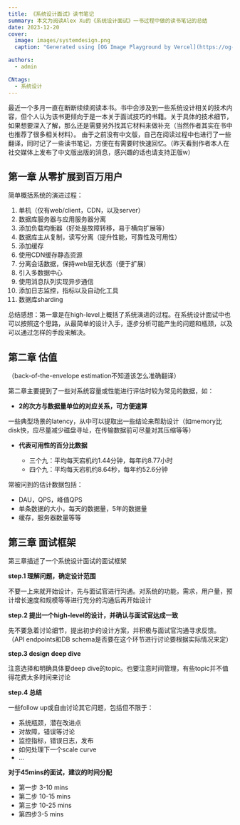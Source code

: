 ```yaml
---
title: 《系统设计面试》读书笔记
summary: 本文为阅读Alex Xu的《系统设计面试》一书过程中做的读书笔记的总结
date: 2023-12-20
cover:
  image: images/systemdesign.png
  caption: "Generated using [OG Image Playground by Vercel](https://og-playground.vercel.app/)"

authors:
  - admin

CNtags:
  - 系统设计
---
```


最近一个多月一直在断断续续阅读本书。书中会涉及到一些系统设计相关的技术内容，但个人认为该书更倾向于是一本关于面试技巧的书籍。关于具体的技术细节，如果想要深入了解，那么还是需要另外找其它材料来做补充（当然作者其实在书中也推荐了很多相关材料）。
由于之前没有中文版，自己在阅读过程中也进行了一些翻译，同时记了一些读书笔记，方便在有需要时快速回忆。（昨天看到作者本人在社交媒体上发布了中文版出版的消息，感兴趣的话也请支持正版w）

## 第一章 从零扩展到百万用户

简单概括系统的演进过程：
1. 单机（仅有web/client，CDN，以及server）
2. 数据库服务器与应用服务器分离
3. 添加负载均衡器（好处是故障转移，易于横向扩展等）
4. 数据库主从复制，读写分离（提升性能，可靠性及可用性）
5. 添加缓存
6. 使用CDN缓存静态资源
7. 分离会话数据，保持web层无状态（便于扩展）
8. 引入多数据中心
9. 使用消息队列实现异步通信
10. 添加日志监控，指标以及自动化工具
11. 数据库sharding

总结感想：第一章是在high-level上概括了系统演进的过程。在系统设计面试中也可以按照这个思路，从最简单的设计入手，逐步分析可能产生的问题和瓶颈，以及可以通过怎样的手段来解决。

## 第二章 估值

（back-of-the-envelope estimation不知道该怎么准确翻译）

第二章主要提到了一些对系统容量或性能进行评估时较为常见的数据，如：

- **2的次方与数据量单位的对应关系，可方便速算**

一些典型场景的latency，从中可以提取出一些结论来帮助设计（如memory比disk快，应尽量减少磁盘寻址，在传输数据前可尽量对其压缩等等）
	
- **代表可用性的百分比数据**

  - 三个九：平均每天宕机约1.44分钟，每年约8.77小时
  - 四个九：平均每天宕机约8.64秒，每年约52.6分钟


常被问到的估计数据包括：
- DAU，QPS，峰值QPS
- 单条数据的大小，每天的数据量，5年的数据量
- 缓存，服务器数量等等


## 第三章 面试框架

第三章描述了一个系统设计面试的面试框架
	
**step.1 理解问题，确定设计范围**

  不要一上来就开始设计，先与面试官进行沟通。对系统的功能，需求，用户量，预计增长速度和规模等等进行充分的沟通后再开始设计

**step.2 提出一个high-level的设计，并确认与面试官达成一致**

  先不要急着讨论细节，提出初步的设计方案，并积极与面试官沟通寻求反馈。（API endpoints和DB schema是否要在这个环节进行讨论要根据实际情况来定）
	

**step.3 design deep dive**


  注意选择和明确具体要deep dive的topic。也要注意时间管理，有些topic并不值得花费太多时间来讨论
	

**step.4 总结**

一些follow up或自由讨论其它问题，包括但不限于：
- 系统瓶颈，潜在改进点
- 对故障，错误等讨论
- 监控指标，错误日志，发布
- 如何处理下一个scale curve
- ...
	
**对于45mins的面试，建议的时间分配**
- 第一步 3-10 mins
- 第二步 10-15 mins
- 第三步 10-25 mins
- 第四步3-5 mins
